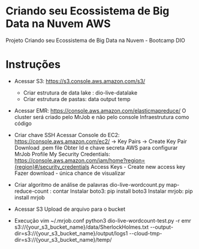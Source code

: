 # Criando seu Ecossistema de Big Data na Nuvem AWS
Projeto Criando seu Ecossistema de Big Data na Nuvem - Bootcamp DIO

# Instruções
* Acessar S3: https://s3.console.aws.amazon.com/s3/
  * Criar estrutura de data lake : dio-live-datalake
  * Criar estrutura de pastas:
    data
    output
    temp

* Acessar EMR: https://console.aws.amazon.com/elasticmapreduce/
O cluster será criado pelo MrJob e não pelo console
Infraestrutura como código

* Criar chave SSH
Acessar Console do EC2: https://console.aws.amazon.com/ec2/ -> Key Pairs -> Create Key Pair
Download .pem file
Obter Id e chave secreta AWS para configurar MrJob
Profile
My Security Credentials: https://console.aws.amazon.com/iam/home?region={region}#/security_credentials
Access Keys - Create new access key
Fazer download - única chance de visualizar

* Criar algoritmo de análise de palavras
dio-live-wordcount.py
map-reduce-count : contar
Instalar boto3: pip install boto3
Instalar mrjob: pip install mrjob

* Acessar S3
Upload de arquivo para o bucket

* Execução
vim ~/.mrjob.conf
python3 dio-live-wordcount-test.py -r emr s3://{your_s3_bucket_name}/data/SherlockHolmes.txt --output-dir=s3://{your_s3_bucket_name}/output/logs1 --cloud-tmp-dir=s3://{your_s3_bucket_name}/temp/
